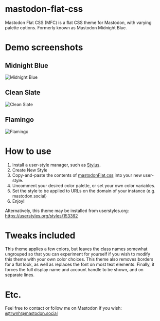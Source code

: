 # mastodon-flat-css
Mastodon Flat CSS (MFC) is a flat CSS theme for Mastodon, with varying palette options. Formerly known as Mastodon Midnight Blue.

# Demo screenshots
## Midnight Blue
![Midnight Blue](https://raw.githubusercontent.com/trwnh/mastodon-flat-css/master/screenshots/mfc-midnightBlue.png)
## Clean Slate
![Clean Slate](https://raw.githubusercontent.com/trwnh/mastodon-flat-css/master/screenshots/mfc-cleanSlate.png)
## Flamingo
![Flamingo](https://raw.githubusercontent.com/trwnh/mastodon-flat-css/master/screenshots/mfc-flamingo.png)

# How to use
1. Install a user-style manager, such as [Stylus](https://github.com/openstyles/stylus).
2. Create New Style
3. Copy-and-paste the contents of [mastodonFlat.css](https://github.com/trwnh/mastodon-flat-css/blob/master/mastodonFlat.css) into your new user-style.
4. Uncomment your desired color palette, or set your own color variables. 
5. Set the style to be applied to URLs on the domain of your instance (e.g. mastodon.social)
6. Enjoy!

Alternatively, this theme may be installed from userstyles.org: https://userstyles.org/styles/153362

# Tweaks included
This theme applies a few colors, but leaves the class names somewhat ungrouped so that you can experiment for yourself if you wish to modify this theme with your own color choices. This theme also removes borders for a flat look, as well as replaces the font on most text elements. Finally, it forces the full display name and account handle to be shown, and on separate lines.

# Etc.
Feel free to contact or follow me on Mastodon if you wish: [@trwnh@mastodon.social](http://mastodon.social/@trwnh)
